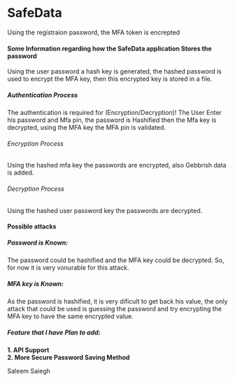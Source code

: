 # SafeData
Using the registraion password, the MFA token is encrepted

#### Some Information regarding how the SafeData application Stores the password
Using the user password a hash key is generated, the hashed password is used to encrypt the MFA key,
then this encrypted key is stored in a file.

##### Authentication Process
The authentication is required for (Encryption/Decryption)!
The User Enter his password and Mfa pin, the password is Hashified
then the Mfa key is decrypted, using the MFA key the MFA pin is validated. 

###### Encryption Process
Using the hashed mfa key the passwords are encrypted, also Gebbrish data is added.

###### Decryption Process
Using the hashed user password key the passwords are decrypted. 


#### Possible attacks

##### Password is Known:
The password could be hashified and the MFA key could be decrypted.
So, for now it is very vonurable for this attack. 

##### MFA key is Known:
As the password is hashified, it is very dificult to get back his value, the only attack
that could be used is guessing the password and try encrypting the MFA key to have the same
encrypted value.

##### Feature that I have Plan to add:
**1. API Support**  
**2. More Secure Password Saving Method**


Saleem Saiegh